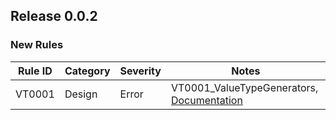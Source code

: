## Release 0.0.2

### New Rules

Rule ID | Category | Severity | Notes
--------|----------|----------|--------------------
VT0001  |  Design  | Error    | VT0001_ValueTypeGenerators, [Documentation](../README.md)
